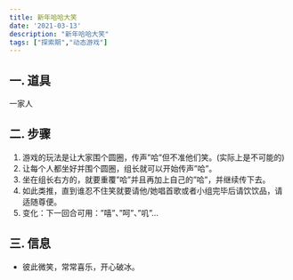 ```yaml
---
title: 新年哈哈大笑
date: '2021-03-13'
description: "新年哈哈大笑"
tags: ["探索期","动态游戏"]
---
```

## 一. 道具
一家人
## 二. 步骤
1. 游戏的玩法是让大家围个圆圈，传声”哈”但不准他们笑。(实际上是不可能的)
2. 让每个人都坐好并围个圆圈，组长就可以开始传声”哈”。
3. 坐在组长右方的，就要重覆”哈”并且再加上自己的”哈”，并继续传下去。
4. 如此类推，直到谁忍不住笑就要请他/她唱首歌或者小组完毕后请饮饮品，请适随尊便。
5. 变化：下一回合可用：”嘻”、”呵”、”叽”…

## 三. 信息
- 彼此微笑，常常喜乐，开心破冰。